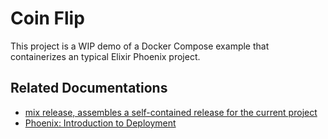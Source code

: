 # Coin Flip

This project is a WIP demo of a Docker Compose example that containerizes an typical Elixir Phoenix project.

## Related Documentations

* [mix release, assembles a self-contained release for the current project](https://hexdocs.pm/mix/Mix.Tasks.Release.html)
* [Phoenix: Introduction to Deployment](https://hexdocs.pm/phoenix/deployment.html)


